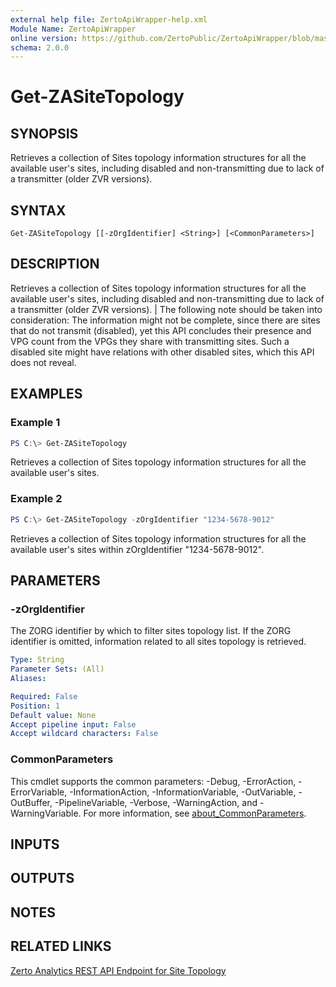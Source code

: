 ```yaml
---
external help file: ZertoApiWrapper-help.xml
Module Name: ZertoApiWrapper
online version: https://github.com/ZertoPublic/ZertoApiWrapper/blob/master/docs/Get-ZASiteTopology.md
schema: 2.0.0
---
```


# Get-ZASiteTopology

## SYNOPSIS

Retrieves a collection of Sites topology information structures for all the available user's sites, including disabled and non-transmitting due to lack of a transmitter (older ZVR versions).

## SYNTAX

```
Get-ZASiteTopology [[-zOrgIdentifier] <String>] [<CommonParameters>]
```

## DESCRIPTION

Retrieves a collection of Sites topology information structures for all the available user's sites, including disabled and non-transmitting due to lack of a transmitter (older ZVR versions). | The following note should be taken into consideration:
The information might not be complete, since there are sites that do not transmit (disabled), yet this API concludes their presence and VPG count from the VPGs they share with transmitting sites. Such a disabled site might have relations with other disabled sites, which this API does not reveal.

## EXAMPLES

### Example 1
```powershell
PS C:\> Get-ZASiteTopology
```

Retrieves a collection of Sites topology information structures for all the available user's sites.

### Example 2
```powershell
PS C:\> Get-ZASiteTopology -zOrgIdentifier "1234-5678-9012"
```

Retrieves a collection of Sites topology information structures for all the available user's sites within zOrgIdentifier "1234-5678-9012".

## PARAMETERS

### -zOrgIdentifier
The ZORG identifier by which to filter sites topology list.
If the ZORG identifier is omitted, information related to all sites topology is retrieved.

```yaml
Type: String
Parameter Sets: (All)
Aliases:

Required: False
Position: 1
Default value: None
Accept pipeline input: False
Accept wildcard characters: False
```

### CommonParameters
This cmdlet supports the common parameters: -Debug, -ErrorAction, -ErrorVariable, -InformationAction, -InformationVariable, -OutVariable, -OutBuffer, -PipelineVariable, -Verbose, -WarningAction, and -WarningVariable. For more information, see [about_CommonParameters](http://go.microsoft.com/fwlink/?LinkID=113216).

## INPUTS

## OUTPUTS

## NOTES

## RELATED LINKS

[Zerto Analytics REST API Endpoint for Site Topology](https://docs.api.zerto.com/#/Monitoring/get_v2_monitoring_sites_format_topology)
